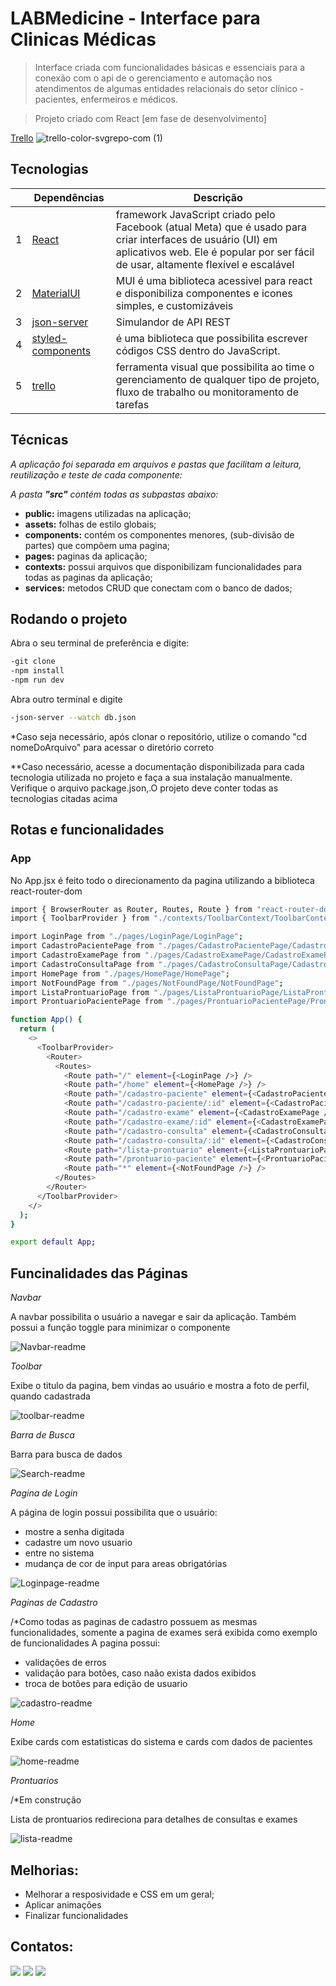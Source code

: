# LABMedicine - Interface para Clinicas Médicas 

> Interface criada com funcionalidades básicas e essenciais para a conexão com o api de
> o gerenciamento e automação nos atendimentos de algumas entidades relacionais do setor 
> clínico - pacientes, enfermeiros e médicos.

> Projeto criado com React [em fase de desenvolvimento]

  <a href="https://trello.com/b/PPDRuB1R/labmedicine" target="_blank">Trello</a> 
![trello-color-svgrepo-com (1)](https://github.com/UrsulaBabeto/LABMedicine-FrontEnd/assets/105758045/2f6fa30d-3495-4e5c-86ed-f1e63b75795a)

## Tecnologias

|     | Dependências   | Descrição                                                                                                                 |
| --- | -------------- | ------------------------------------------------------------------------------------------------------------------------- |
| 1   | [React]       | framework JavaScript criado pelo Facebook (atual Meta) que é usado para criar interfaces de usuário (UI) em aplicativos web. Ele é popular por ser fácil de usar, altamente flexível e escalável                                          |
| 2   | [MaterialUI]         | MUI é uma biblioteca acessivel para react e disponibiliza componentes e icones simples, e customizáveis                           |
| 3   | [json-server]      | Simulandor de API REST                  |
| 4   | [styled-components]      | é uma biblioteca que possibilita escrever códigos CSS dentro do JavaScript.                   |
| 5   | [trello]      |  ferramenta visual que possibilita ao time o gerenciamento de qualquer tipo de projeto, fluxo de trabalho ou monitoramento de tarefas       |


## Técnicas

_A aplicação foi separada em arquivos e pastas que facilitam a leitura, reutilização e teste de cada componente:_

_A pasta **"src"** contém todas as subpastas abaixo:_

- **public:** imagens utilizadas na aplicação;
- **assets:** folhas de estilo globais;
- **components:** contém os componentes menores, (sub-divisão de partes) que compõem uma pagina;
- **pages:** paginas da aplicação;
- **contexts:** possui arquivos que disponibilizam funcionalidades para todas as paginas da aplicação;
- **services:** metodos CRUD que conectam com o banco de dados;


## Rodando o projeto

Abra o seu terminal de preferência e digite:

```sh
-git clone
-npm install
-npm run dev
```

Abra outro terminal e digite 

```sh
-json-server --watch db.json
```

\*Caso seja necessário, após clonar o repositório, utilize o comando "cd nomeDoArquivo" para acessar o diretório correto

\**Caso necessário, acesse a documentação disponibilizada para cada tecnologia utilizada no projeto e faça a sua instalação manualmente.
Verifique o arquivo package.json,.O projeto deve conter todas as tecnologias citadas acima

## Rotas e funcionalidades

### **App**

No App.jsx é feito todo o direcionamento da pagina utilizando a biblioteca react-router-dom

```sh
import { BrowserRouter as Router, Routes, Route } from "react-router-dom";
import { ToolbarProvider } from "./contexts/ToolbarContext/ToolbarContext";

import LoginPage from "./pages/LoginPage/LoginPage";
import CadastroPacientePage from "./pages/CadastroPacientePage/CadastroPacientePage";
import CadastroExamePage from "./pages/CadastroExamePage/CadastroExamePage";
import CadastroConsultaPage from "./pages/CadastroConsultaPage/CadastroConsultaPage";
import HomePage from "./pages/HomePage/HomePage";
import NotFoundPage from "./pages/NotFoundPage/NotFoundPage";
import ListaProntuarioPage from "./pages/ListaProntuarioPage/ListaProntuarioPage";
import ProntuarioPacientePage from "./pages/ProntuarioPacientePage/ProntuarioPacientePage";

function App() {
  return (
    <>
      <ToolbarProvider>
        <Router>
          <Routes>
            <Route path="/" element={<LoginPage />} />
            <Route path="/home" element={<HomePage />} />
            <Route path="/cadastro-paciente" element={<CadastroPacientePage />}/>
            <Route path="/cadastro-paciente/:id" element={<CadastroPacientePage />}/>
            <Route path="/cadastro-exame" element={<CadastroExamePage />} />
            <Route path="/cadastro-exame/:id" element={<CadastroExamePage />} />
            <Route path="/cadastro-consulta" element={<CadastroConsultaPage />} />
            <Route path="/cadastro-consulta/:id" element={<CadastroConsultaPage />} />
            <Route path="/lista-prontuario" element={<ListaProntuarioPage />} />
            <Route path="/prontuario-paciente" element={<ProntuarioPacientePage />} />
            <Route path="*" element={<NotFoundPage />} />
          </Routes>
        </Router>
      </ToolbarProvider>
    </>
  );
}

export default App;


```

## Funcinalidades das Páginas

_Navbar_

A navbar possibilita o usuário a navegar e sair da aplicação. Também possui a função toggle para minimizar o componente 

![Navbar-readme](https://github.com/UrsulaBabeto/LABMedicine-FrontEnd/assets/105758045/f765e7c4-535e-4c1b-984e-ca9ab4e95945)

_Toolbar_

Exibe o titulo da pagina, bem vindas ao usuário e mostra a foto de perfil, quando cadastrada

![toolbar-readme](https://github.com/UrsulaBabeto/LABMedicine-FrontEnd/assets/105758045/a9e9a892-1c35-4755-af6a-77054c6dccd1)

_Barra de Busca_

Barra para busca de dados

![Search-readme](https://github.com/UrsulaBabeto/LABMedicine-FrontEnd/assets/105758045/5b648b8d-c113-4af0-aaf9-99ba6fd7cf1e)

_Pagina de Login_

A página de login possui possibilita que o usuário:
- mostre a senha digitada
- cadastre um novo usuario
- entre no sistema 
- mudança de cor de input para areas obrigatórias
 
![Loginpage-readme](https://github.com/UrsulaBabeto/LABMedicine-FrontEnd/assets/105758045/086f3635-b8bb-4734-a646-1f5cc92402e2)

_Paginas de Cadastro_

/*Como todas as paginas de cadastro possuem as mesmas funcionalidades, somente a pagina de exames será exibida como exemplo de funcionalidades
A pagina possui:
- validações de erros
- validação para botões, caso naão exista dados exibidos
- troca de botões para edição de usuario

![cadastro-readme](https://github.com/UrsulaBabeto/LABMedicine-FrontEnd/assets/105758045/36d5a404-f2f4-45ab-8974-f55ba09d499e)

_Home_

Exibe cards com estatisticas do sistema e cards com dados de pacientes

![home-readme](https://github.com/UrsulaBabeto/LABMedicine-FrontEnd/assets/105758045/6636f0c5-2ed2-4fb0-8cf9-594333132c32)

_Prontuarios_

/*Em construção

Lista de prontuarios redireciona para detalhes de consultas e exames 

![lista-readme](https://github.com/UrsulaBabeto/LABMedicine-FrontEnd/assets/105758045/bcc37c0d-ed9b-40bb-a6a7-3c29cd327dbf)

## Melhorias:
- Melhorar a resposividade e CSS em um geral;
- Aplicar animações
- Finalizar funcionalidades


## Contatos:

<div>
<a href="https://www.instagram.com/ursulababeto/" target="_blank"><img src="https://img.shields.io/badge/-Instagram-%23E4405F?style=for-the-badge&logo=instagram&logoColor=white" target="_blank"></a>
<a href = "mailto:ursulacobabeto@gmail.com"><img src="https://img.shields.io/badge/Gmail-D14836?style=for-the-badge&logo=gmail&logoColor=white" target="_blank"></a>
<a href="https://www.linkedin.com/in/ursula-babeto/" target="_blank"><img src="https://img.shields.io/badge/-LinkedIn-%230077B5?style=for-the-badge&logo=linkedin&logoColor=white" target="_blank"></a>   
</div>

[React]: https://react.dev/
[MaterialUI]:https://mui.com/
[json-server]: https://www.npmjs.com/package/json-server
[styled-components]: https://styled-components.com/
[trello]: https://trello.com/

